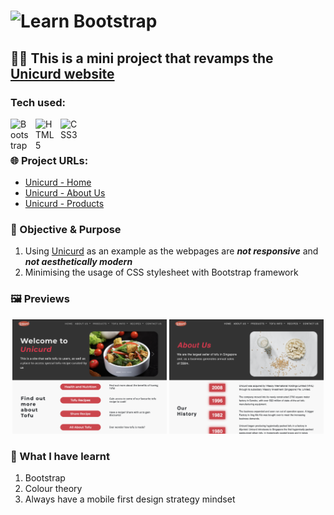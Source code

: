 # <img height="45px" align="left" src="https://cdn.jsdelivr.net/gh/devicons/devicon/icons/bootstrap/bootstrap-original.svg"/>Learn Bootstrap #

## 👨‍💻 This is a mini project that revamps the [**Unicurd website**](http://www.unicurd.com.sg) ###

### Tech used: ###

<img align="left" alt="Bootstrap" width="30px" src="https://cdn.jsdelivr.net/gh/devicons/devicon/icons/bootstrap/bootstrap-original.svg" style="padding-right:10px;"/>
<img align="left" alt="HTML5" width="30px" src="https://cdn.jsdelivr.net/npm/devicon-2.2@2.2.0/icons/html5/html5-original.svg" style="padding-right:10px;"/>
<img align="left" alt="CSS3" width="30px" src="https://cdn.jsdelivr.net/npm/devicon-2.2@2.2.0/icons/css3/css3-original.svg" style="padding-right:10px;" />&nbsp;&nbsp;&nbsp;&nbsp;
<br>
<br>

### 🌐 Project URLs: 
* [Unicurd - Home](https://nicholas5538.github.io/learn-bootstrap/index.html)
* [Unicurd - About Us](https://nicholas5538.github.io/learn-bootstrap/about-us.html)
* [Unicurd - Products](https://nicholas5538.github.io/learn-bootstrap/product.html)

### 🥅 Objective & Purpose
1. Using [Unicurd](http://www.unicurd.com.sg) as an example as the webpages are **_not responsive_** and **_not aesthetically modern_**
2. Minimising the usage of CSS stylesheet with Bootstrap framework
### 🖼️ Previews ###
<p align="middle">
  <img src="images/assets/index.png" title="Home page of Unicurd" alt="Home page" width="49%"/>
  <img src="images/assets/about-us.png" title="About Us page of Unicurd" alt="About us page" width="49%"/> 
</p>

### 📝 What I have learnt ###
1. Bootstrap
2. Colour theory
3. Always have a mobile first design strategy mindset